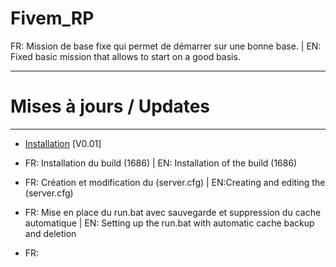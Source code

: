 # Fivem_RP
FR: Mission de base fixe qui permet de démarrer sur une bonne base. | EN: Fixed basic mission that allows to start on a good basis.

-----------------------------------------------------------------

# Mises à jours / Updates

-----------------------------------------------------------------
* [Installation](#installation)
 [V0.01]

- FR: Installation du build (1686) | EN: Installation of the build (1686)

- FR: Création et modification du (server.cfg) | EN:Creating and editing the (server.cfg)

- FR: Mise en place du run.bat avec sauvegarde et suppression du cache automatique | EN: Setting up the run.bat with automatic cache backup and deletion

- FR: 
